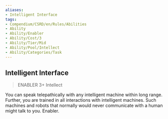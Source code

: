```yaml
---
aliases:
- Intelligent Interface
tags:
- Compendium/CSRD/en/Rules/Abilities
- Ability
- Ability/Enabler
- Ability/Cost/3
- Ability/Tier/Mid
- Ability/Pool/Intellect
- Ability/Categories/Task
---
```


  
## Intelligent Interface  
>ENABLER 3+  Intellect  
  
You can speak telepathically with any intelligent machine within long range. Further, you are trained in all interactions with intelligent machines. Such machines and robots that normally would never communicate with a human might talk to you. Enabler.